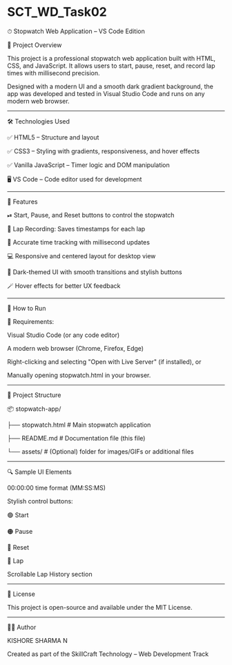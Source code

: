 # SCT_WD_Task02
⏱ Stopwatch Web Application – VS Code Edition

📌 Project Overview

This project is a professional stopwatch web application built with HTML, CSS, and JavaScript. It allows users to start, pause, reset, and record lap times with millisecond precision.

Designed with a modern UI and a smooth dark gradient background, the app was developed and tested in Visual Studio Code and runs on any modern web browser.

---

🛠 Technologies Used

✅ HTML5 – Structure and layout

✅ CSS3 – Styling with gradients, responsiveness, and hover effects

✅ Vanilla JavaScript – Timer logic and DOM manipulation

🖥 VS Code – Code editor used for development

---

🚀 Features

 ⏯ Start, Pause, and Reset buttons to control the stopwatch
 
📝 Lap Recording: Saves timestamps for each lap

🧠 Accurate time tracking with millisecond updates

💻 Responsive and centered layout for desktop view

🎨 Dark-themed UI with smooth transitions and stylish buttons

🪄 Hover effects for better UX feedback

---

🧪 How to Run

🔧 Requirements:

Visual Studio Code (or any code editor)

A modern web browser (Chrome, Firefox, Edge)

Right-clicking and selecting "Open with Live Server" (if installed), or

Manually opening stopwatch.html in your browser.

---

📁 Project Structure

📦 stopwatch-app/

├── stopwatch.html         # Main stopwatch application

├── README.md              # Documentation file (this file)

└── assets/                # (Optional) folder for images/GIFs or additional files

---

🔍 Sample UI Elements

00:00:00 time format (MM:SS:MS)

Stylish control buttons:

🟢 Start

🟠 Pause

🔴 Reset

🔵 Lap

Scrollable Lap History section

---

📄 License

This project is open-source and available under the MIT License.

---

🧑‍💻 Author

KISHORE SHARMA N

Created as part of the SkillCraft Technology – Web Development Track
